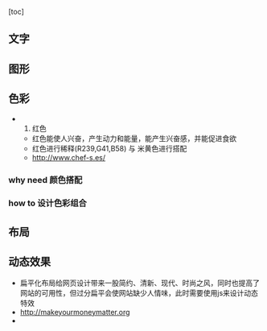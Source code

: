 [toc]


## 文字

## 图形

## 色彩
- 1. 红色
	- 红色能使人兴奋，产生动力和能量，能产生兴奋感，并能促进食欲
	- 红色进行稀释(R239,G41,B58) 与 米黄色进行搭配
	- http://www.chef-s.es/

### why need 颜色搭配

### how to 设计色彩组合



## 布局


## 动态效果
- 扁平化布局给网页设计带来一股简约、清新、现代、时尚之风，同时也提高了网站的可用性，但过分扁平会使网站缺少人情味，此时需要使用js来设计动态特效
- http://makeyourmoneymatter.org
- 